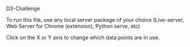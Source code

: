 D3-Challenge

To run this file, use any local server package of your choice (Live-server, Web Server for Chrome (extension), Python serve, etc)

Click on the X or Y axis to change which data points are in use. 
